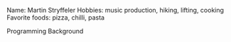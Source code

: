 Name: Martin Stryffeler
Hobbies: music production, hiking, lifting, cooking
Favorite foods: pizza, chilli, pasta

Programming Background
